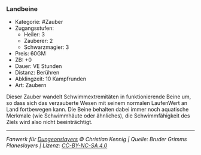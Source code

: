 ### Landbeine

- Kategorie: #Zauber
- Zugangsstufen:
  - Heiler: 3
  - Zauberer: 2
  - Schwarzmagier: 3
- Preis: 60GM
- ZB: +0
- Dauer: VE Stunden
- Distanz: Berühren
- Abklingzeit: 10 Kampfrunden
- Art: Zaubern

Dieser Zauber wandelt Schwimmextremitäten in funktionierende Beine um, so dass sich das verzauberte Wesen mit seinem normalen LaufenWert an Land fortbewegen kann. Die Beine behalten dabei immer noch aquatische Merkmale (wie Schwimmhäute oder ähnliches), die Schwimmfähigkeit des Ziels wird also nicht beeinträchtigt.

---

_Fanwerk für [Dungeonslayers](https://www.dungeonslayers.net/) © Christian Kennig | Quelle: Bruder Grimms Planeslayers | Lizenz: [CC-BY-NC-SA 4.0](https://creativecommons.org/licenses/by-nc-sa/4.0/deed.de)_
